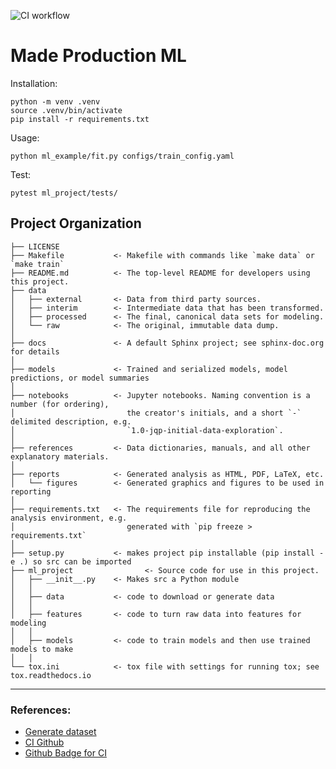 ![CI workflow](https://github.com/made-ml-in-prod-2021/nickdndev/actions/workflows/python-app.yml/badge.svg?branch=homework1)

# Made Production ML

Installation: 
~~~
python -m venv .venv
source .venv/bin/activate
pip install -r requirements.txt
~~~
Usage:
~~~
python ml_example/fit.py configs/train_config.yaml
~~~

Test:
~~~
pytest ml_project/tests/
~~~
Project Organization
------------

    ├── LICENSE
    ├── Makefile           <- Makefile with commands like `make data` or `make train`
    ├── README.md          <- The top-level README for developers using this project.
    ├── data
    │   ├── external       <- Data from third party sources.
    │   ├── interim        <- Intermediate data that has been transformed.
    │   ├── processed      <- The final, canonical data sets for modeling.
    │   └── raw            <- The original, immutable data dump.
    │
    ├── docs               <- A default Sphinx project; see sphinx-doc.org for details
    │
    ├── models             <- Trained and serialized models, model predictions, or model summaries
    │
    ├── notebooks          <- Jupyter notebooks. Naming convention is a number (for ordering),
    │                         the creator's initials, and a short `-` delimited description, e.g.
    │                         `1.0-jqp-initial-data-exploration`.
    │
    ├── references         <- Data dictionaries, manuals, and all other explanatory materials.
    │
    ├── reports            <- Generated analysis as HTML, PDF, LaTeX, etc.
    │   └── figures        <- Generated graphics and figures to be used in reporting
    │
    ├── requirements.txt   <- The requirements file for reproducing the analysis environment, e.g.
    │                         generated with `pip freeze > requirements.txt`
    │
    ├── setup.py           <- makes project pip installable (pip install -e .) so src can be imported
    ├── ml_project                <- Source code for use in this project.
    │   ├── __init__.py    <- Makes src a Python module
    │   │
    │   ├── data           <- code to download or generate data
    │   │
    │   ├── features       <- code to turn raw data into features for modeling
    │   │
    │   ├── models         <- code to train models and then use trained models to make
    │   │
    └── tox.ini            <- tox file with settings for running tox; see tox.readthedocs.io


--------

### References:
- [Generate dataset](https://www.caktusgroup.com/blog/2020/04/15/quick-guide-generating-fake-data-with-pandas/)
- [CI Github](https://docs.github.com/en/actions/guides/setting-up-continuous-integration-using-workflow-templates)
- [Github Badge for CI](https://docs.github.com/en/actions/managing-workflow-runs/adding-a-workflow-status-badge#using-the-workflow-file-name)

